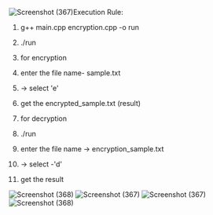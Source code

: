 ![Screenshot (367)](https://github.com/raj075512/file_encryption_project/assets/91281709/c2f83ea4-5747-4028-b935-d35e281fd682)Execution Rule:

1. g++ main.cpp encryption.cpp -o run
2. ./run
3. for encryption
4. enter the file name- sample.txt
5. -> select 'e'
6. get the encrypted_sample.txt (result)

7. for decryption
8. ./run
9. enter the file name -> encryption_sample.txt
10. -> select -'d'
11. get the result

    
![Screenshot (368)](https://github.com/raj075512/file_encryption_project/assets/91281709/6521b8ff-3b4f-456a-b4b7-9ff1f929dbe4)
![Screenshot (367)](https://github.com/raj075512/file_encryption_project/assets/91281709/7cf7f488-7aa3-4bf2-b38a-7e7e7c49befd)
![Screenshot (367)](https://github.com/raj075512/file_encryption_project/assets/91281709/0594cbb3-f18a-4779-9879-d8ef59c5dcac)
![Screenshot (368)](https://github.com/raj075512/file_encryption_project/assets/91281709/29f0560c-59ae-4890-a6a9-27f6470034aa)
